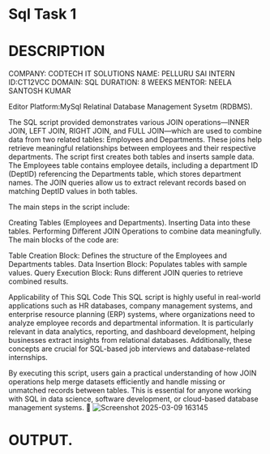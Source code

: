 # Sql Task 1

# DESCRIPTION
COMPANY: CODTECH IT SOLUTIONS NAME: PELLURU SAI INTERN ID:CT12VCC DOMAIN: SQL DURATION: 8 WEEKS MENTOR: NEELA SANTOSH KUMAR

Editor Platform:MySql Relatinal Database Management Sysetm (RDBMS).

The SQL script provided demonstrates various JOIN operations—INNER JOIN, LEFT JOIN, RIGHT JOIN, and FULL JOIN—which are used to combine data from two related tables: Employees and Departments. These joins help retrieve meaningful relationships between employees and their respective departments. The script first creates both tables and inserts sample data. The Employees table contains employee details, including a department ID (DeptID) referencing the Departments table, which stores department names. The JOIN queries allow us to extract relevant records based on matching DeptID values in both tables.

The main steps in the script include:

Creating Tables (Employees and Departments).
Inserting Data into these tables.
Performing Different JOIN Operations to combine data meaningfully.
The main blocks of the code are:

Table Creation Block: Defines the structure of the Employees and Departments tables.
Data Insertion Block: Populates tables with sample values.
Query Execution Block: Runs different JOIN queries to retrieve combined results.

Applicability of This SQL Code
This SQL script is highly useful in real-world applications such as HR databases, company management systems, and enterprise resource planning (ERP) systems, where organizations need to analyze employee records and departmental information. It is particularly relevant in data analytics, reporting, and dashboard development, helping businesses extract insights from relational databases. Additionally, these concepts are crucial for SQL-based job interviews and database-related internships.

By executing this script, users gain a practical understanding of how JOIN operations help merge datasets efficiently and handle missing or unmatched records between tables. This is essential for anyone working with SQL in data science, software development, or cloud-based database management systems. 🚀
![Screenshot 2025-03-09 163145](https://github.com/user-attachments/assets/051fd495-e72c-4897-9329-041041eb47a8)

# OUTPUT.




